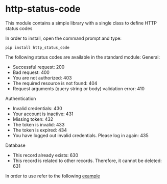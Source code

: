 

# http-status-code
This module contains a simple library with a single class to define HTTP status codes
 
In order to install, open the command prompt and type:
```
pip install http_status_code
```

The following status codes are available in the standard module:
General:
- Successful request: 																200
- Bad request:																		400
- You are not authorized:	            				 							403
- The required resource is not found:												404
- Request arguments (query string or body) validation error: 	            		410

Authentication
- Invalid credentials:																430
- Your account is inactive:															431
- Missing token:																	432
- The token is invalid:																433
- The token is expired:																434
- You have logged out invalid credentials. Please log in again:						435

Database
- This record already exists:														630
- This record is related to other records. Therefore, it cannot be deleted:			631

In order to use refer to the following [example](https://github.com/Samer92/http_status_code/blob/master/Example.ipynb)
